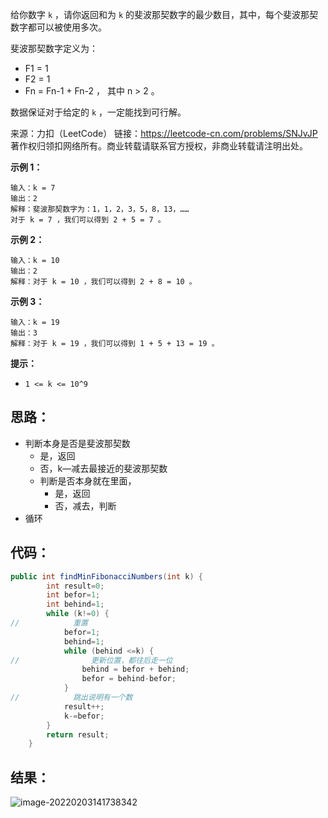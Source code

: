 给你数字 `k` ，请你返回和为 `k` 的斐波那契数字的最少数目，其中，每个斐波那契数字都可以被使用多次。

斐波那契数字定义为：

- F1 = 1
- F2 = 1
- Fn = Fn-1 + Fn-2 ， 其中 n > 2 。

数据保证对于给定的 `k` ，一定能找到可行解。



来源：力扣（LeetCode） 链接：https://leetcode-cn.com/problems/SNJvJP 著作权归领扣网络所有。商业转载请联系官方授权，非商业转载请注明出处。

<!--more-->

**示例 1：**

```
输入：k = 7
输出：2 
解释：斐波那契数字为：1，1，2，3，5，8，13，……
对于 k = 7 ，我们可以得到 2 + 5 = 7 。
```

**示例 2：**

```
输入：k = 10
输出：2 
解释：对于 k = 10 ，我们可以得到 2 + 8 = 10 。
```

**示例 3：**

```
输入：k = 19
输出：3 
解释：对于 k = 19 ，我们可以得到 1 + 5 + 13 = 19 。
```

 **提示：**

- `1 <= k <= 10^9`

## 思路：

- 判断本身是否是斐波那契数
  - 是，返回
  - 否，k—减去最接近的斐波那契数
  - 判断是否本身就在里面，
    - 是，返回
    - 否，减去，判断
- 循环

## 代码：

```java
public int findMinFibonacciNumbers(int k) {
        int result=0;
        int befor=1;
        int behind=1;
        while (k!=0) {
//            重置
            befor=1;
            behind=1;
            while (behind <=k) {
//                更新位置，都往后走一位
                behind = befor + behind;
                befor = behind-befor;
            }
//            跳出说明有一个数
            result++;
            k-=befor;
        }
        return result;
    }
```

## 结果：

![image-20220203141738342](https://gitee.com/misteryliu/typora/raw/master/image/image-20220203141738342.png)